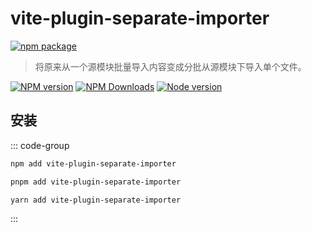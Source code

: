 # vite-plugin-separate-importer

[![npm package](https://nodei.co/npm/vite-plugin-separate-importer.png?downloads=true&downloadRank=true&stars=true)](https://www.npmjs.com/package/vite-plugin-separate-importer)

> 将原来从一个源模块批量导入内容变成分批从源模块下导入单个文件。

[![NPM version](https://img.shields.io/npm/v/vite-plugin-separate-importer.svg?style=flat)](https://npmjs.org/package/vite-plugin-separate-importer)
[![NPM Downloads](https://img.shields.io/npm/dm/vite-plugin-separate-importer.svg?style=flat)](https://npmjs.org/package/vite-plugin-separate-importer)
[![Node version](https://img.shields.io/node/v/vite-plugin-separate-importer.svg?style=flat)](https://npmjs.org/package/vite-plugin-separate-importer)

## 安装

::: code-group

```bash [npm]
npm add vite-plugin-separate-importer
```
```bash [pnpm]
pnpm add vite-plugin-separate-importer
```
```bash [yarn]
yarn add vite-plugin-separate-importer
```

:::

